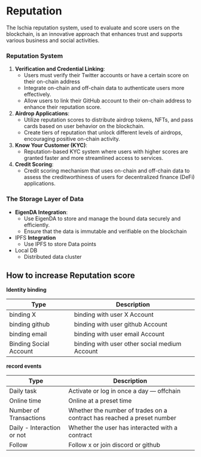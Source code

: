 # Reputation

The Ischia reputation system, used to evaluate and score users on the blockchain, is an innovative approach that enhances trust and supports various business and social activities.

### Reputation System

1. **Verification and Credential Linking**:
    - Users must verify their Twitter accounts or have a certain score on their on-chain address
    - Integrate on-chain and off-chain data to authenticate users more effectively.
    - Allow users to link their GitHub account to their on-chain address to enhance their reputation score.
2. **Airdrop Applications**:
    - Utilize reputation scores to distribute airdrop tokens, NFTs, and pass cards based on user behavior on the blockchain.
    - Create tiers of reputation that unlock different levels of airdrops, encouraging positive on-chain activity.
3. **Know Your Customer (KYC)**:
    - Reputation-based KYC system where users with higher scores are granted faster and more streamlined access to services.
4. **Credit Scoring**:
    - Credit scoring mechanism that uses on-chain and  off-chain data to assess the creditworthiness of users for decentralized finance (DeFi) applications.

### The Storage Layer of Data

- **EigenDA Integration**:
    - Use EigenDA to store and manage the bound data securely and efficiently.
    - Ensure that the data is immutable and verifiable on the blockchain
- IPFS **Integration**
    - Use IPFS to store Data points
- Local DB
    - Distributed data cluster

## How to increase Reputation score

**Identity binding**

| Type | Description |
| --- | --- |
| binding X | binding with user  X Account  |
| binding github | binding with user  github Account  |
| binding email | binding with user  email Account  |
| Binding Social Account | binding with user  other social medium  Account  |

**record events**

| Type | Description |
| --- | --- |
| Daily task | Activate or log in once a day  — offchain |
| Online time | Online at a preset time |
| Number of Transactions | Whether the number of trades on a contract has reached a preset number |
| Daily - Interaction or not | Whether the user has interacted with a contract |
| Follow | Follow x or join discord or github |